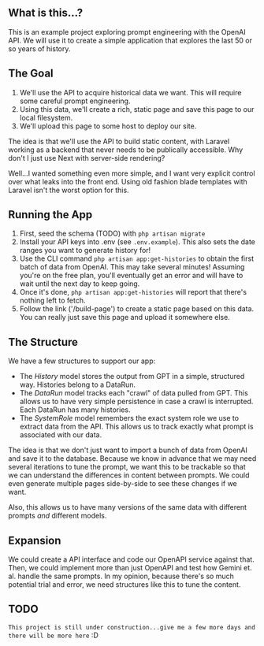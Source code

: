 ## What is this...?
This is an example project exploring prompt engineering with the OpenAI API. We will use it to create a simple application that explores the last 50 or so years of history. 

## The Goal
1. We'll use the API to acquire historical data we want. This will require some careful prompt engineering.
2. Using this data, we'll create a rich, static page and save this page to our local filesystem. 
3. We'll upload this page to some host to deploy our site. 

The idea is that we'll use the API to build static content, with Laravel working as a backend that never needs to be publically accessible. Why don't I just use Next with server-side rendering? 

Well...I wanted something even more simple, and I want very explicit control over what leaks into the front end. Using old fashion blade templates with Laravel isn't the worst option for this. 

## Running the App

1. First, seed the schema (TODO) with `php artisan migrate`
2. Install your API keys into .env (see `.env.example`). This also sets the date ranges you want to generate history for! 
3. Use the CLI command `php artisan app:get-histories` to obtain the first batch of data from OpenAI. This may take several minutes! Assuming you're on the free plan, you'll eventually get an error and will have to wait until the next day to keep going. 
4. Once it's done, `php artisan app:get-histories` will report that there's nothing left to fetch. 
5. Follow the link ('/build-page') to create a static page based on this data. You can really just save this page and upload it somewhere else. 

## The Structure
We have a few structures to support our app: 

- The *History* model stores the output from GPT in a simple, structured way. Histories belong to a DataRun.  
- The *DataRun* model tracks each "crawl" of data pulled from GPT. This allows us to have very simple persistence in case a crawl is interrupted. Each DataRun has many histories.
- The *SystemRole* model remembers the exact system role we use to extract data from the API. This allows us to track exactly what prompt is associated with our data.

The idea is that we don't just want to import a bunch of data from OpenAI and save it to the database. Because we know in advance that we may need several iterations to tune the prompt, we want this to be trackable so that we can understand the differences in content between prompts. We could even generate multiple pages side-by-side to see these changes if we want. 

Also, this allows us to have many versions of the same data with different prompts *and* different models. 

## Expansion
We could create a API interface and code our OpenAPI service against that. Then, we could implement more than just OpenAPI and test how Gemini et. al. handle the same prompts. In my opinion, because there's so much potential trial and error, we need structures like this to tune the content. 

## TODO
`This project is still under construction...give me a few more days and there will be more here` :D 